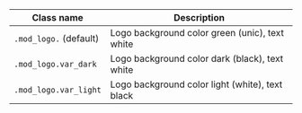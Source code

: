 | Class name | Description
| ------------- |-------------|
| `.mod_logo.` (default) | Logo background color green (unic), text white |
| `.mod_logo.var_dark`|  Logo background color dark (black), text white |
| `.mod_logo.var_light` | Logo background color light (white), text black |
